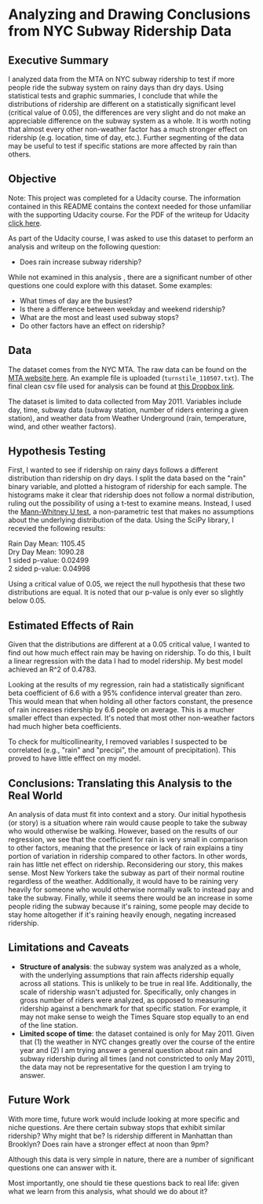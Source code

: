 # Analyzing and Drawing Conclusions from NYC Subway Ridership Data

## Executive Summary 
I analyzed data from the MTA on NYC subway ridership to test if more people ride the subway system on rainy days than dry days. Using statistical tests and graphic summaries, I conclude that while the distributions of ridership are different on a  statistically significant level (critical value of 0.05), the differences are very slight and do not make an appreciable difference on the subway system as a whole. It is worth noting that almost every other non-weather factor has a much stronger effect on ridership (e.g. location, time of day, etc.). Further segmenting of the data may be useful to test if specific stations are more affected by rain than others. 

## Objective
Note: This project was completed for a Udacity course. The information contained in this README contains the context needed for those unfamiliar with the supporting Udacity course. For the PDF of the writeup for Udacity [click here](https://github.com/DavidPankiewicz/analyzing-the-new-york-subway-dataset/blob/master/David%20Pankiewicz%20-%20Analyzing%20the%20NYC%20Subway%20Dataset/David%20Pankiewicz%20-%20Analyzing%20the%20NYC%20Subway%20Dataset.pdf). 

As part of the Udacity course, I was asked to use this dataset to perform an analysis and writeup on the following question:
* Does rain increase subway ridership? 

While not examined in this analysis , there are a significant number of other questions one could explore with this dataset. Some examples:
* What times of day are the busiest?
* Is there a difference between weekday and weekend ridership?
* What are the most and least used subway stops?
* Do other factors have an effect on ridership?

## Data
The dataset comes from the NYC MTA. The raw data can be found on the [MTA website here](http://web.mta.info/developers/turnstile.html). An example file is uploaded (`turnstile_110507.txt`). The final clean csv file used for analysis can be found at [this Dropbox link](https://www.dropbox.com/s/meyki2wl9xfa7yk/turnstile_data_master_with_weather.csv). 

The dataset is limited to data collected from May 2011. Variables include day, time, subway data (subway station, number of riders entering a given station), and weather data from Weather Underground (rain, temperature, wind, and other weather factors).

## Hypothesis Testing
First, I wanted to see if ridership on rainy days follows a different distribution than ridership on dry days. I split the data based on the "rain" binary variable, and plotted a histogram of ridership for each sample. The histograms make it clear that ridership does not follow a normal distribution, ruling out the possibility of using a t-test to examine means.  Instead, I used the [Mann-Whitney U test](https://en.wikipedia.org/wiki/Mann–Whitney_U_test), a non-parametric test that makes no assumptions about the underlying distribution of the data. Using the SciPy library, I recevied the following results:

Rain Day Mean: 1105.45  
Dry Day Mean:  1090.28  
1 sided p-value: 0.02499  
2 sided p-value: 0.04998  

Using a critical value of 0.05, we reject the null hypothesis that these two distributions are equal. It is noted that our p-value is only ever so slightly below 0.05. 

## Estimated Effects of Rain

Given that the distributions are different at a 0.05 critical value, I wanted to find out how much effect rain may be having on ridership. To do this, I built a linear regression with the data I had to model ridership. My best model achieved an R^2 of 0.4783. 

Looking at the results of my regression, rain had a statistically significant beta coefficient of 6.6 with a 95% confidence interval greater than zero. This would mean that when holding all other factors constant, the presence of rain increases ridership by 6.6 people on average. This is a mucher smaller effect than expected. It's noted that most other non-weather factors had much higher beta coefficients. 

To check for multicollinearity, I removed variables I suspected to be correlated (e.g., "rain" and "precipi", the amount of precipitation). This proved to have little efffect on my model. 

## Conclusions: Translating this Analysis to the Real World
An analysis of data must fit into context and a story. Our initial hypothesis (or story) is a situation where rain would cause people to take the subway who would otherwise be walking. However, based on the results of our regression, we see that the coefficient for rain is very small in comparison to other factors, meaning that the presence or lack of rain explains a tiny portion of variation in ridership compared to other factors. In other words, rain has little net effect on ridership. Reconsidering our story, this makes sense. Most New Yorkers take the subway as part of their normal routine regardless of the weather. Additionally, it would have to be raining very heavily for someone who would otherwise normally walk to instead pay and take the subway. Finally, while it seems there would be an increase in some people riding the subway because it's raining, some people may decide to stay home altogether if it's raining heavily enough, negating increased ridership. 

## Limitations and Caveats
* **Structure of analysis**: the subway system was analyzed as a whole, with the underlying assumptions that rain affects ridership equally across all stations. This is unlikely to be true in real life. Additionally, the scale of ridership wasn't adjusted for. Specifically, only changes in gross number of riders were analyzed, as opposed to measuring ridership against a benchmark for that specific station.  For example, it may not make sense to weigh the Times Square stop equally to an end of the line station.
* **Limited scope of time**: the dataset contained is only for May 2011. Given that (1) the weather in NYC changes greatly over the course of the entire year and (2) I am trying answer a general question about rain and subway ridership during all times (and not constricted to only May 2011), the data may not be representative for the question I am trying to answer. 

## Future Work
With more time, future work would include looking at more specific and niche questions. Are there certain subway stops that exhibit similar ridership? Why might that be? Is ridership different in Manhattan than Brooklyn? Does rain have a stronger effect at noon than 9pm? 

Although this data is very simple in nature, there are a number of significant questions one can answer with it. 

Most importantly, one should tie these questions back to real life: given what we learn from this analysis, what should we do about it?




